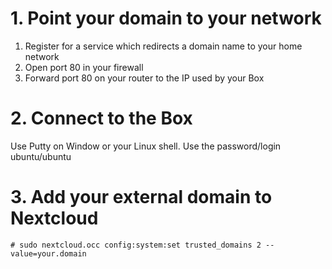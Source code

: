# 1. Point your domain to your network

1. Register for a service which redirects a domain name to your home network
1. Open port 80 in your firewall
1. Forward port 80 on your router to the IP used by your Box

# 2. Connect to the Box

Use Putty on Window or your Linux shell.
Use the password/login ubuntu/ubuntu

# 3. Add your external domain to Nextcloud

`# sudo nextcloud.occ config:system:set trusted_domains 2
--value=your.domain`